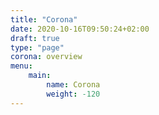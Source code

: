 ```yaml
---
title: "Corona"
date: 2020-10-16T09:50:24+02:00
draft: true
type: "page"
corona: overview
menu: 
    main:
        name: Corona
        weight: -120
---
```


